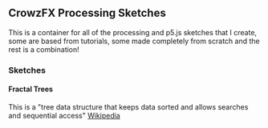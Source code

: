 ## CrowzFX Processing Sketches
This is a container for all of the processing and p5.js sketches that I create, some are based from tutorials, some made completely from scratch and the rest is a combination!

### Sketches
#### Fractal Trees
This is a "tree data structure that keeps data sorted and allows searches and sequential access" [Wikipedia][1]


[1]: https://en.wikipedia.org/wiki/Fractal_tree_index
